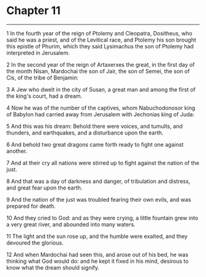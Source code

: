 # Chapter 11

***

1 In the fourth year of the reign of Ptolemy and Cleopatra, Dositheus, who said he was a priest, and of the Levitical race, and Ptolemy his son brought this epistle of Phurim, which they said Lysimachus the son of Ptolemy had interpreted in Jerusalem.

2 In the second year of the reign of Artaxerxes the great, in the first day of the month Nisan, Mardochai the son of Jair, the son of Semei, the son of Cis, of the tribe of Benjamin:

3 A Jew who dwelt in the city of Susan, a great man and among the first of the king's court, had a dream.

4 Now he was of the number of the captives, whom Nabuchodonosor king of Babylon had carried away from Jerusalem with Jechonias king of Juda:

5 And this was his dream: Behold there were voices, and tumults, and thunders, and earthquakes, and a disturbance upon the earth.

6 And behold two great dragons came forth ready to fight one against another.

7 And at their cry all nations were stirred up to fight against the nation of the just.

8 And that was a day of darkness and danger, of tribulation and distress, and great fear upon the earth.

9 And the nation of the just was troubled fearing their own evils, and was prepared for death.

10 And they cried to God: and as they were crying, a little fountain grew into a very great river, and abounded into many waters.

11 The light and the sun rose up, and the humble were exalted, and they devoured the glorious.

12 And when Mardochai had seen this, and arose out of his bed, he was thinking what God would do: and he kept it fixed in his mind, desirous to know what the dream should signify.

